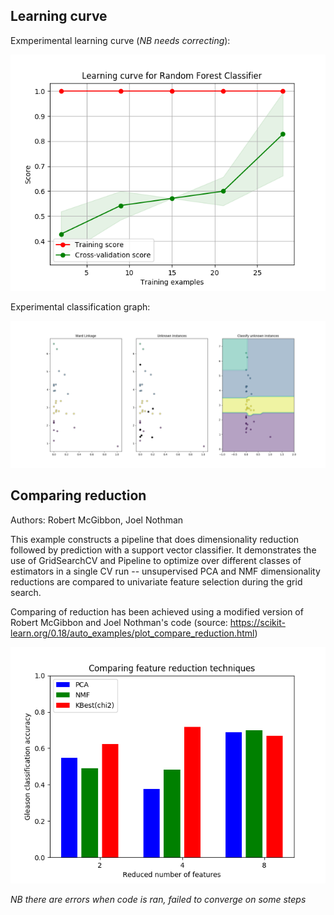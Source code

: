 ## Learning curve

Exmperimental learning curve (*NB needs correcting*):

![learning curve](/example_figs/learning_curve_example_unbias.png.png)


Experimental classification graph:

![learning curve](/example_figs/classify_unknown.png)



## Comparing reduction

Authors: Robert McGibbon, Joel Nothman

This example constructs a pipeline that does dimensionality
reduction followed by prediction with a support vector
classifier. It demonstrates the use of GridSearchCV and
Pipeline to optimize over different classes of estimators in a
single CV run -- unsupervised PCA and NMF dimensionality
reductions are compared to univariate feature selection during
the grid search.

Comparing of reduction has been achieved using a modified version of Robert McGibbon and Joel Nothman's code (source: https://scikit-learn.org/0.18/auto_examples/plot_compare_reduction.html)

![comparing reduction](/example_figs/compare_reduction.png)

*NB there are errors when code is ran, failed to converge on some steps*

